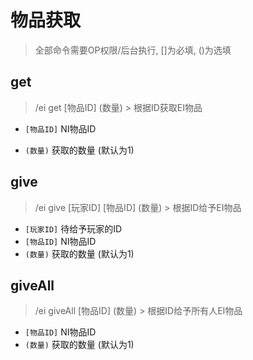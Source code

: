 # 物品获取

> 全部命令需要OP权限/后台执行, []为必填, ()为选填

## get

> /ei get [物品ID] (数量) > 根据ID获取EI物品

* `[物品ID]` NI物品ID

* `(数量)` 获取的数量 (默认为1)

## give

> /ei give [玩家ID] [物品ID] (数量) > 根据ID给予EI物品

* `[玩家ID]` 待给予玩家的ID
* `[物品ID]` NI物品ID
* `(数量)` 获取的数量 (默认为1)

## giveAll

> /ei giveAll [物品ID] (数量) > 根据ID给予所有人EI物品

* `[物品ID]` NI物品ID
* `(数量)` 获取的数量 (默认为1)
